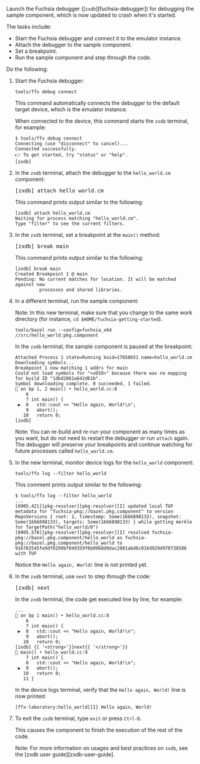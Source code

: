 Launch the Fuchsia debugger ([`zxdb`][fuchsia-debugger]) for debugging the
sample component, which is now updated to crash when it's started.

The tasks include:

- Start the Fuchsia debugger and connect it to the emulator instance.
- Attach the debugger to the sample component.
- Set a breakpoint.
- Run the sample component and step through the code.

Do the following:

1. Start the Fuchsia debugger:

   ```posix-terminal
   tools/ffx debug connect
   ```

   This command automatically connects the debugger to the default target
   device, which is the emulator instance.

   When connected to the device, this command starts the `zxdb` terminal, for
   example:

   ```none {:.devsite-disable-click-to-copy}
   $ tools/ffx debug connect
   Connecting (use "disconnect" to cancel)...
   Connected successfully.
   👉 To get started, try "status" or "help".
   [zxdb]
   ```

1. In the `zxdb` terminal, attach the debugger to the `hello_world.cm`
   component:

   <pre class="devsite-click-to-copy">
   <span class="no-select">[zxdb] </span>attach hello_world.cm
   </pre>

   This command prints output similar to the following:

   ```none {:.devsite-disable-click-to-copy}
   [zxdb] attach hello_world.cm
   Waiting for process matching "hello_world.cm".
   Type "filter" to see the current filters.
   ```

1. In the `zxdb` terminal, set a breakpoint at the `main()` method:

   <pre class="devsite-click-to-copy">
   <span class="no-select">[zxdb] </span>break main
   </pre>

   This command prints output similar to the following:

   ```none {:.devsite-disable-click-to-copy}
   [zxdb] break main
   Created Breakpoint 1 @ main
   Pending: No current matches for location. It will be matched against new
            processes and shared libraries.
   ```

1. In a different terminal, run the sample component:

   Note: In this new terminal, make sure that you change to the same work
   directory (for instance, `cd $HOME/fuchsia-getting-started`).

   ```posix-terminal
   tools/bazel run --config=fuchsia_x64 //src/hello_world:pkg.component
   ```

   In the `zxdb` terminal, the sample component is paused at the breakpoint:

   ```none {:.devsite-disable-click-to-copy}
   Attached Process 1 state=Running koid=17658651 name=hello_world.cm
   Downloading symbols...
   Breakpoint 1 now matching 1 addrs for main
   Could not load symbols for "<vDSO>" because there was no mapping for build ID "1dbd2861a642d61b".
   Symbol downloading complete. 0 succeeded, 1 failed.
   🛑 on bp 1, 2 main() • hello_world.cc:8
       6
       7 int main() {
    ▶  8   std::cout << "Hello again, World!\n";
       9   abort();
      10   return 0;
   [zxdb]
   ```

   Note: You can re-build and re-run your component as many times as you want,
   but do not need to restart the debugger or run `attach` again. The debugger
   will preserve your breakpoints and continue watching for future processes
   called `hello_world.cm`.

1. In the new terminal, monitor device logs for the `hello_world` component:

   ```posix-terminal
   tools/ffx log --filter hello_world
   ```

   This comment prints output similar to the following:

   ```none {:.devsite-disable-click-to-copy}
   $ tools/ffx log --filter hello_world
   ...
   [6905.421][pkg-resolver][pkg-resolver][I] updated local TUF metadata for "fuchsia-pkg://bazel.pkg.component" to version RepoVersions { root: 1, timestamp: Some(1666898133), snapshot: Some(1666898133), targets: Some(1666898133) } while getting merkle for TargetPath("hello_world/0")
   [6905.578][pkg-resolver][pkg-resolver][I] resolved fuchsia-pkg://bazel.pkg.component/hello_world as fuchsia-pkg://bazel.pkg.component/hello_world to 916763545fe9df0299bf049359f6b09b8d9dac2881a6d6c016d929d970738586 with TUF
   ```

   Notice the `Hello again, World!` line is not printed yet.

1. In the `zxdb` terminal, use `next` to step through the code:

   <pre class="devsite-click-to-copy">
   <span class="no-select">[zxdb] </span>next
   </pre>

   In the `zxdb` terminal, the code get executed line by line, for example:

   ```none {:.devsite-disable-click-to-copy}
   ...
   🛑 on bp 1 main() • hello_world.cc:8
       6
       7 int main() {
    ▶  8   std::cout << "Hello again, World!\n";
       9   abort();
      10   return 0;
   [zxdb] {{ '<strong>'}}next{{ '</strong>'}}
   🛑 main() • hello_world.cc:9
       7 int main() {
       8   std::cout << "Hello again, World!\n";
    ▶  9   abort();
      10   return 0;
      11 }
   ```

   In the device logs terminal, verify that the `Hello again, World!` line is now
   printed:

   ```none {:.devsite-disable-click-to-copy}
   [ffx-laboratory:hello_world][I] Hello again, World!
   ```

1. To exit the `zxdb` terminal, type `exit` or press `Ctrl-D`.

   This causes the component to finish the execution of the rest of the code.

   Note: For more information on usages and best practices on `zxdb`, see the
   [zxdb user guide][zxdb-user-guide].
